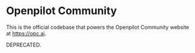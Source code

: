 # Openpilot Community

This is the official codebase that powers the Openpilot Community website at https://opc.ai.

DEPRECATED.
